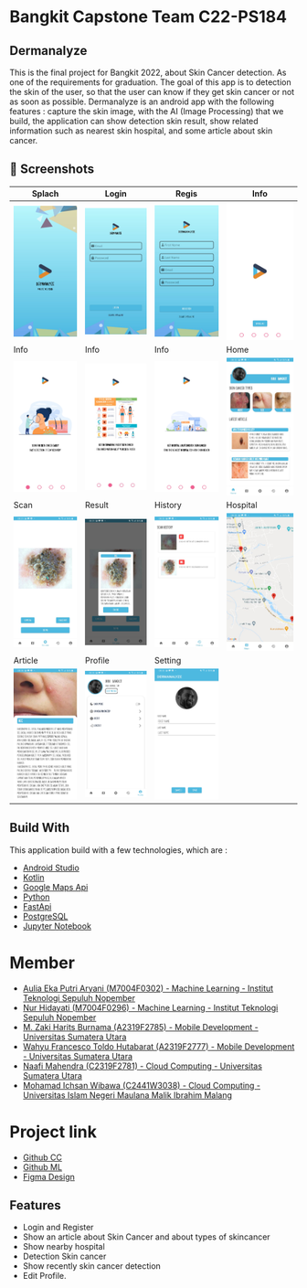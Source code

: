 # Bangkit Capstone Team C22-PS184
## Dermanalyze
This is the final project for Bangkit 2022, about Skin Cancer detection. As one of the requirements for graduation. The goal of this app is to detection the skin of the user, so that the user can know if they get skin cancer or not as soon as possible. Dermanalyze is an android app with the following features : capture the skin image,  with the AI (Image Processing) that we build, the application can show detection skin result, show related information such as nearest skin hospital, and some article about skin cancer.

## 📸 Screenshots  

| Splach | Login | Regis | Info |
|------------|------------|--------------|--------------|
| ![Home](screenshots/page1.jpg) | ![Shimmer](screenshots/page2.jpg) | ![Detail](screenshots/page3.jpg) | ![Favorite](screenshots/page4.jpg) |
| Info | Info | Info | Home |
| ![Home](screenshots/page5.jpg) | ![Shimmer](screenshots/page6.jpg) | ![Detail](screenshots/page7.jpg) | ![Favorite](screenshots/page8.jpg) |
| Scan | Result | History | Hospital |
| ![Home](screenshots/page11.jpg) | ![Shimmer](screenshots/page12.jpg) | ![Detail](screenshots/page13.jpg) | ![Favorite](screenshots/page10.jpg) |
| Article | Profile | Setting |  |
| ![Home](screenshots/page9.jpg) | ![Shimmer](screenshots/page14.jpg) | ![Detail](screenshots/page15.jpg) |  |

## Build With

This application build with a few technologies, which are :
- [Android Studio](https://developer.android.com/studio?hl=id&gclid=CjwKCAjwkYGVBhArEiwA4sZLuC3g18Aud6w4gsZ6imqi5lDyvZ3gZWfWA6Uw2tIfjnkZQ9vRdNG7FhoCVvQQAvD_BwE&gclsrc=aw.ds)
- [Kotlin](https://kotlinlang.org/docs/typecasts.html#type-erasure-and-generic-type-checks)
- [Google Maps Api](https://console.cloud.google.com/home/dashboard?project=seraphic-beacon-283014)
- [Python](https://www.python.org/downloads/)
- [FastApi](https://fastapi.tiangolo.com/)
- [PostgreSQL](https://www.postgresql.org/)
- [Jupyter Notebook](https://jupyter.org/)


# Member
- [Aulia Eka Putri Aryani (M7004F0302) - Machine Learning - Institut Teknologi Sepuluh Nopember](https://www.linkedin.com/in/auliaaepa/)
- [Nur Hidayati (M7004F0296) - Machine Learning - Institut Teknologi Sepuluh Nopember](https://www.linkedin.com/in/nur-hidayati-77228518a/)
- [M. Zaki Harits Burnama (A2319F2785) - Mobile Development - Universitas Sumatera Utara](https://www.linkedin.com/in/zaki-burnama/)
- [Wahyu Francesco Toldo Hutabarat (A2319F2777) - Mobile Development - Universitas Sumatera Utara](https://www.linkedin.com/in/wahyu-francesco-toldo-hutabarat-767194195/)
- [Naafi Mahendra (C2319F2781) - Cloud Computing - Universitas Sumatera Utara](https://www.linkedin.com/in/naafi-mahendra/)
- [Mohamad Ichsan Wibawa (C2441W3038) - Cloud Computing - Universitas Islam Negeri Maulana Malik Ibrahim Malang](https://www.linkedin.com/in/ichsanwibawa/)

# Project link
* [Github CC](https://github.com/dha-lang/dermanalyze-api)
* [Github ML](https://github.com/auliaaepa/Dermanalyze-ML) 
* [Figma Design](https://www.figma.com/file/G5GIvFFwimD7WChTruqgDD/Dermanalyze?node-id=0%3A1)

## Features
- Login and Register
- Show an article about Skin Cancer and about types of skincancer
- Show nearby hospital
- Detection Skin cancer
- Show recently skin cancer detection
- Edit Profile.
